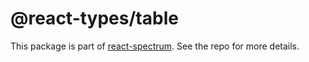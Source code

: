 # @react-types/table

This package is part of [react-spectrum](https://github.com/watheia/spectrum). See the repo for more details.
